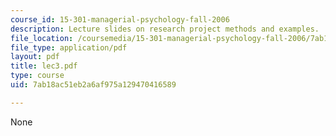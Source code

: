 ```yaml
---
course_id: 15-301-managerial-psychology-fall-2006
description: Lecture slides on research project methods and examples.
file_location: /coursemedia/15-301-managerial-psychology-fall-2006/7ab18ac51eb2a6af975a129470416589_lec3.pdf
file_type: application/pdf
layout: pdf
title: lec3.pdf
type: course
uid: 7ab18ac51eb2a6af975a129470416589

---
```

None